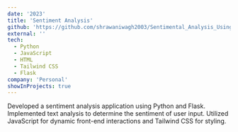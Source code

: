 ```yaml
---
date: '2023'
title: 'Sentiment Analysis'
github: 'https://github.com/shrawaniwagh2003/Sentimental_Analysis_Using_Flask'
external: ''
tech:
  - Python
  - JavaScript
  - HTML
  - Tailwind CSS
  - Flask
company: 'Personal'
showInProjects: true
---
```

Developed a sentiment analysis application using Python and Flask. Implemented text analysis to determine the sentiment of user input. Utilized JavaScript for dynamic front-end interactions and Tailwind CSS for styling.